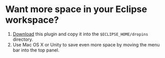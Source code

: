 Want more space in your Eclipse workspace?
==========================================

1. [Download](https://github.com/trustin/eclipse-hidestatusbar/downloads) this plugin and copy it into the `$ECLIPSE_HOME/dropins` directory.
2. Use Mac OS X or Unity to save even more space by moving the menu bar into the top panel.

